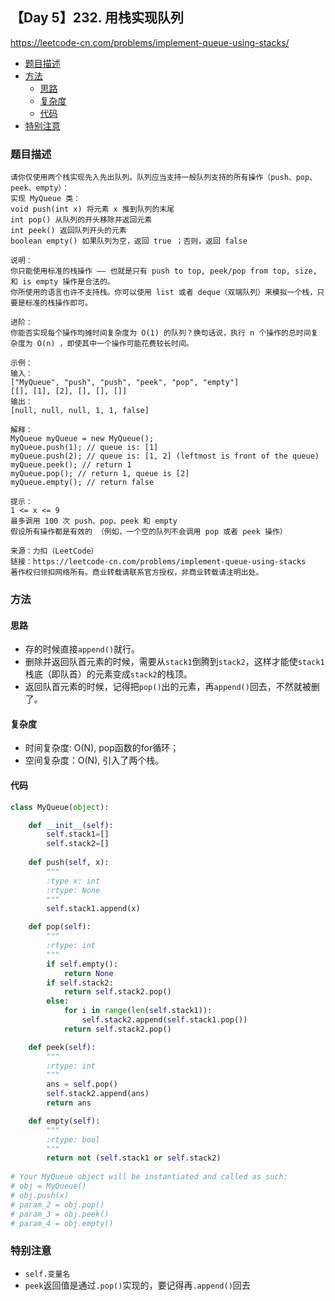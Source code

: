## 【Day 5】232. 用栈实现队列

https://leetcode-cn.com/problems/implement-queue-using-stacks/

* [题目描述](https://github.com/ZhangNN2018/91alg/blob/main/Basic/array_stack_queue/%E3%80%90Day%205%E3%80%91232.%20%E7%94%A8%E6%A0%88%E5%AE%9E%E7%8E%B0%E9%98%9F%E5%88%97.md#%E9%A2%98%E7%9B%AE%E6%8F%8F%E8%BF%B0)
* [方法](https://github.com/ZhangNN2018/91alg/blob/main/Basic/array_stack_queue/%E3%80%90Day%205%E3%80%91232.%20%E7%94%A8%E6%A0%88%E5%AE%9E%E7%8E%B0%E9%98%9F%E5%88%97.md#%E6%96%B9%E6%B3%95)
     * [思路](https://github.com/ZhangNN2018/91alg/blob/main/Basic/array_stack_queue/%E3%80%90Day%205%E3%80%91232.%20%E7%94%A8%E6%A0%88%E5%AE%9E%E7%8E%B0%E9%98%9F%E5%88%97.md#%E6%80%9D%E8%B7%AF)
     * [复杂度](https://github.com/ZhangNN2018/91alg/blob/main/Basic/array_stack_queue/%E3%80%90Day%205%E3%80%91232.%20%E7%94%A8%E6%A0%88%E5%AE%9E%E7%8E%B0%E9%98%9F%E5%88%97.md#%E5%A4%8D%E6%9D%82%E5%BA%A6)
     * [代码](https://github.com/ZhangNN2018/91alg/blob/main/Basic/array_stack_queue/%E3%80%90Day%205%E3%80%91232.%20%E7%94%A8%E6%A0%88%E5%AE%9E%E7%8E%B0%E9%98%9F%E5%88%97.md#%E4%BB%A3%E7%A0%81)
* [特别注意](https://github.com/ZhangNN2018/91alg/blob/main/Basic/array_stack_queue/%E3%80%90Day%205%E3%80%91232.%20%E7%94%A8%E6%A0%88%E5%AE%9E%E7%8E%B0%E9%98%9F%E5%88%97.md#%E7%89%B9%E5%88%AB%E6%B3%A8%E6%84%8F)

### 题目描述
    请你仅使用两个栈实现先入先出队列。队列应当支持一般队列支持的所有操作（push、pop、peek、empty）：
    实现 MyQueue 类：
    void push(int x) 将元素 x 推到队列的末尾
    int pop() 从队列的开头移除并返回元素
    int peek() 返回队列开头的元素
    boolean empty() 如果队列为空，返回 true ；否则，返回 false

    说明：
    你只能使用标准的栈操作 —— 也就是只有 push to top, peek/pop from top, size, 和 is empty 操作是合法的。
    你所使用的语言也许不支持栈。你可以使用 list 或者 deque（双端队列）来模拟一个栈，只要是标准的栈操作即可。

    进阶：
    你能否实现每个操作均摊时间复杂度为 O(1) 的队列？换句话说，执行 n 个操作的总时间复杂度为 O(n) ，即使其中一个操作可能花费较长时间。

    示例：
    输入：
    ["MyQueue", "push", "push", "peek", "pop", "empty"]
    [[], [1], [2], [], [], []]
    输出：
    [null, null, null, 1, 1, false]

    解释：
    MyQueue myQueue = new MyQueue();
    myQueue.push(1); // queue is: [1]
    myQueue.push(2); // queue is: [1, 2] (leftmost is front of the queue)
    myQueue.peek(); // return 1
    myQueue.pop(); // return 1, queue is [2]
    myQueue.empty(); // return false

    提示：
    1 <= x <= 9
    最多调用 100 次 push、pop、peek 和 empty
    假设所有操作都是有效的 （例如，一个空的队列不会调用 pop 或者 peek 操作）

    来源：力扣（LeetCode）
    链接：https://leetcode-cn.com/problems/implement-queue-using-stacks
    著作权归领扣网络所有。商业转载请联系官方授权，非商业转载请注明出处。
    
### 方法

#### 思路
* 存的时候直接`append()`就行。
* 删除并返回队首元素的时候，需要从`stack1`倒腾到`stack2`，这样才能使`stack1`栈底（即队首）的元素变成`stack2`的栈顶。
* 返回队首元素的时候，记得把`pop()`出的元素，再`append()`回去，不然就被删了。

#### 复杂度
* 时间复杂度: O(N), pop函数的for循环；
* 空间复杂度：O(N), 引入了两个栈。

#### 代码
```python
class MyQueue(object):

    def __init__(self):
        self.stack1=[]
        self.stack2=[]
              
    def push(self, x):
        """
        :type x: int
        :rtype: None
        """
        self.stack1.append(x) 

    def pop(self):
        """
        :rtype: int
        """
        if self.empty():
            return None
        if self.stack2:
            return self.stack2.pop()
        else:
            for i in range(len(self.stack1)):
                self.stack2.append(self.stack1.pop())
            return self.stack2.pop()

    def peek(self):
        """
        :rtype: int
        """
        ans = self.pop()
        self.stack2.append(ans)
        return ans

    def empty(self):
        """
        :rtype: bool
        """
        return not (self.stack1 or self.stack2)
        
# Your MyQueue object will be instantiated and called as such:
# obj = MyQueue()
# obj.push(x)
# param_2 = obj.pop()
# param_3 = obj.peek()
# param_4 = obj.empty()
```

### 特别注意
* `self.变量名` 
* `peek`返回值是通过`.pop()`实现的，要记得再`.append()`回去
